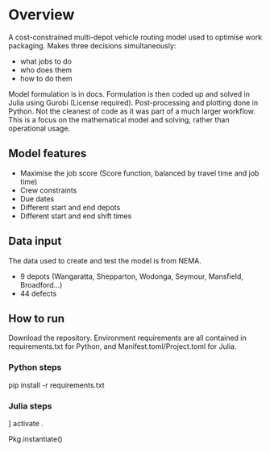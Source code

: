 # Overview
A cost-constrained multi-depot vehicle routing model used to optimise work packaging. Makes three decisions simultaneously:
- what jobs to do 
- who does them  
- how to do them

Model formulation is in docs. Formulation is then coded up and solved in Julia using Gurobi (License required). Post-processing and plotting done in Python. Not the cleanest of code as it was part of a much larger workflow. This is a focus on the mathematical model and solving, rather than operational usage.

## Model features
- Maximise the job score (Score function, balanced by travel time and job time)
- Crew constraints
- Due dates
- Different start and end depots
- Different start and end shift times

## Data input
The data used to create and test the model is from NEMA. 
- 9 depots (Wangaratta, Shepparton, Wodonga, Seymour, Mansfield, Broadford...)
- 44 defects

## How to run
Download the repository. Environment requirements are all contained in requirements.txt for Python, and Manifest.toml/Project.toml for Julia.

### Python steps
pip install -r requirements.txt

### Julia steps
] activate .

Pkg.instantiate()
